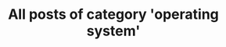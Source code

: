 ---
layout: archive
which_category: Operating-System
title: All posts of category 'operating system'
---